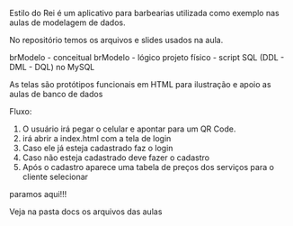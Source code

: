 Estilo do Rei é um aplicativo para barbearias utilizada como exemplo nas aulas de modelagem de dados.

No repositório temos os arquivos e slides usados na aula.

brModelo - conceitual
brModelo - lógico
projeto físico - script SQL (DDL - DML - DQL) no MySQL

As telas são protótipos funcionais em HTML para ilustração e apoio as aulas de banco de dados

Fluxo:

1) O usuário irá pegar o celular e apontar para um QR Code.
2) irá abrir a index.html com a tela de login
3) Caso ele já esteja cadastrado faz o login
4) Caso não esteja cadastrado deve fazer o cadastro
5) Após o cadastro aparece uma tabela de preços dos serviços para o cliente selecionar

paramos aqui!!!

Veja na pasta docs os arquivos das aulas



